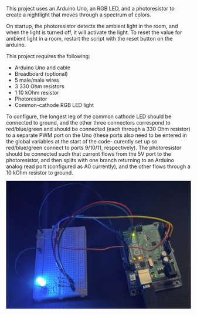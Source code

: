 This project uses an Arduino Uno, an RGB LED, and a photoresistor to create a nightlight that moves through a spectrum of colors.

On startup, the photoresistor detects the ambient light in the room, and when the light is turned off, it will activate the light. To reset the value for ambient light in a room, restart the script with the reset button on the arduino. 

This project requires the following:
* Arduino Uno and cable
* Breadboard (optional)
* 5 male/male wires
* 3 330 Ohm resistors
* 1 10 kOhm resistor
* Photoresistor
* Common-cathode RGB LED light

To configure, the longest leg of the common cathode LED should be connected to ground, and the other three connectors correspond to red/blue/green and should be connected (each through a 330 Ohm resistor) to a separate PWM port on the Uno (these ports also need to be entered in the global variables at the start of the code- curently set up so red/blue/green connect to ports 9/10/11, respectively). The photoresistor should be connected such that current flows from the 5V port to the photoresistor, and then splits with one branch returning to an Arduino analog read port (configured as A0 currently), and the other flows through a 10 kOhm resistor to ground. 


![example](example_still.png)

